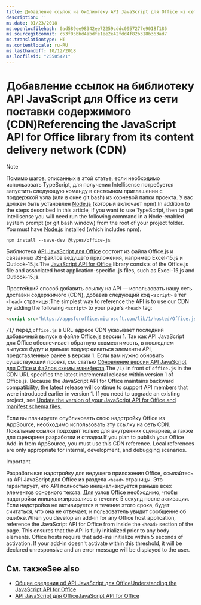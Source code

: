 ```yaml
---
title: Добавление ссылок на библиотеку API JavaScript для Office из сети поставки содержимого (CDN)
description: ''
ms.date: 01/23/2018
ms.openlocfilehash: 0ad589ee98342ee72259cddc0957277e9018f186
ms.sourcegitcommit: c53f05bbd4abdfe1ee2e42fdd4f82b318b363ad7
ms.translationtype: HT
ms.contentlocale: ru-RU
ms.lasthandoff: 10/12/2018
ms.locfileid: "25505421"
---
```

# <a name="referencing-the-javascript-api-for-office-library-from-its-content-delivery-network-cdn"></a><span data-ttu-id="49a37-102">Добавление ссылок на библиотеку API JavaScript для Office из сети поставки содержимого (CDN)</span><span class="sxs-lookup"><span data-stu-id="49a37-102">Referencing the JavaScript API for Office library from its content delivery network (CDN)</span></span>

> [!NOTE]
> <span data-ttu-id="49a37-p101">Помимо шагов, описанных в этой статье, если необходимо использовать TypeScript, для получения Intellisense потребуется запустить следующую команду в системном приглашении с поддержкой узла (или в окне git bash) из корневой папки проекта. У вас должен быть установлен [Node.js](https://nodejs.org) (который включает npm).</span><span class="sxs-lookup"><span data-stu-id="49a37-p101">In addition to the steps described in this article, if you want to use TypeScript, then to get Intellisense you will need run the following command in a Node-enabled system prompt (or git bash window) from the root of your project folder. You must have [Node.js](https://nodejs.org) installed (which includes npm).</span></span>
> 
> ```
> npm install --save-dev @types/office-js
> ```

<span data-ttu-id="49a37-105">Библиотека [API JavaScript для Office](https://docs.microsoft.com/office/dev/add-ins/reference/javascript-api-for-office?view=office-js) состоит из файла Office.js и связанных JS-файлов ведущего приложения, например Excel-15.js и Outlook-15.js.</span><span class="sxs-lookup"><span data-stu-id="49a37-105">The [JavaScript API for Office](https://docs.microsoft.com/office/dev/add-ins/reference/javascript-api-for-office?view=office-js) library consists of the Office.js file and associated host application-specific .js files, such as Excel-15.js and Outlook-15.js.</span></span> 


<span data-ttu-id="49a37-106">Простейший способ добавить ссылку на API — использовать нашу сеть доставки содержимого (CDN), добавив следующий код `<script>` в тег `<head>` страницы:</span><span class="sxs-lookup"><span data-stu-id="49a37-106">The simplest way to reference the API is to use our CDN by adding the following `<script>` to your page's `<head>` tag:</span></span>  

```html
<script src="https://appsforoffice.microsoft.com/lib/1/hosted/Office.js" type="text/javascript"></script>
```

<span data-ttu-id="49a37-p102">`/1/`  перед `office.js`  в URL-адресе CDN указывает последний добавочный выпуск в файле Office.js версии 1. Так как API JavaScript для Office обеспечивает обратную совместимость, в последнем выпуске будут и дальше поддерживаться элементы API, представленные ранее в версии 1. Если вам нужно обновить существующий проект, см. статью [ Обновление версии API JavaScript для Office и файлов схемы манифеста](update-your-javascript-api-for-office-and-manifest-schema-version.md).</span><span class="sxs-lookup"><span data-stu-id="49a37-p102">The  `/1/` in front of `office.js` in the CDN URL specifies the latest incremental release within version 1 of Office.js. Because the JavaScript API for Office maintains backward compatibility, the latest release will continue to support API members that were introduced earlier in version 1. If you need to upgrade an existing project, see [Update the version of your JavaScript API for Office and manifest schema files](update-your-javascript-api-for-office-and-manifest-schema-version.md).</span></span> 

<span data-ttu-id="49a37-p103">Если вы планируете опубликовать свою надстройку Office из AppSource, необходимо использовать эту ссылку на сеть CDN. Локальные ссылки подходят только для внутренних сценариев, а также для сценариев разработки и отладки.</span><span class="sxs-lookup"><span data-stu-id="49a37-p103">If you plan to publish your Office Add-in from AppSource, you must use this CDN reference. Local references are only appropriate for internal, development, and debugging scenarios.</span></span>

> [!IMPORTANT]
>  <span data-ttu-id="49a37-p104">Разрабатывая надстройку для ведущего приложения Office, ссылайтесь на API JavaScript для Office из раздела `<head>` страницы. Это гарантирует, что API полностью инициализируется раньше всех элементов основного текста. Для узлов Office необходимо, чтобы надстройки инициализировались в течение 5 секунд после активации. Если надстройка не активируется в течение этого срока, будет считаться, что она не отвечает, и пользователь увидит сообщение об ошибке.</span><span class="sxs-lookup"><span data-stu-id="49a37-p104">When you develop an add-in for any Office host application, reference the JavaScript API for Office from inside the `<head>` section of the page. This ensures that the API is fully initialized prior to any body elements. Office hosts require that add-ins initialize within 5 seconds of activation. If your add-in doesn't activate within this threshold, it will be declared unresponsive and an error message will be displayed to the user.</span></span>       

## <a name="see-also"></a><span data-ttu-id="49a37-116">См. также</span><span class="sxs-lookup"><span data-stu-id="49a37-116">See also</span></span>

- [<span data-ttu-id="49a37-117">Общие сведения об API JavaScript для Office</span><span class="sxs-lookup"><span data-stu-id="49a37-117">Understanding the JavaScript API for Office</span></span>](understanding-the-javascript-api-for-office.md)    
- [<span data-ttu-id="49a37-118">API JavaScript для Office</span><span class="sxs-lookup"><span data-stu-id="49a37-118">JavaScript API for Office</span></span>](https://docs.microsoft.com/office/dev/add-ins/reference/javascript-api-for-office?view=office-js)
    
